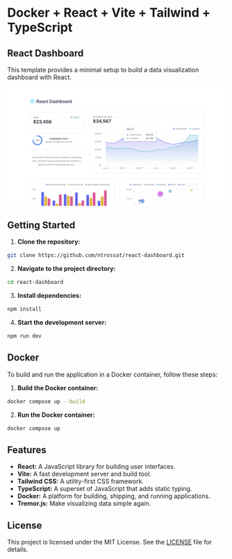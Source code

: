 # Docker + React + Vite + Tailwind + TypeScript

## React Dashboard
This template provides a minimal setup to build a data visualization dashboard with React.

![Dashboard](./public/dashboard.png)

## Getting Started

1. **Clone the repository:**

```bash
git clone https://github.com/ntrossat/react-dashboard.git
```

2. **Navigate to the project directory:**

```bash
cd react-dashboard
```

3. **Install dependencies:**

```bash
npm install
```

4. **Start the development server:**

```bash
npm run dev
```

## Docker

To build and run the application in a Docker container, follow these steps:

1. **Build the Docker container:**

```bash
docker compose up --build
```

2. **Run the Docker container:**

```bash
docker compose up
```

## Features

- **React:** A JavaScript library for building user interfaces.
- **Vite:** A fast development server and build tool.
- **Tailwind CSS:** A utility-first CSS framework.
- **TypeScript:** A superset of JavaScript that adds static typing.
- **Docker:** A platform for building, shipping, and running applications.
- **Tremor.js:** Make visualizing data simple again.

## License

This project is licensed under the MIT License. See the [LICENSE](LICENSE) file for details.